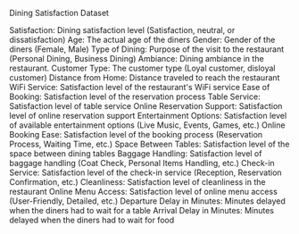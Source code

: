 Dining Satisfaction Dataset

Satisfaction: Dining satisfaction level (Satisfaction, neutral, or dissatisfaction)
Age: The actual age of the diners
Gender: Gender of the diners (Female, Male)
Type of Dining: Purpose of the visit to the restaurant (Personal Dining, Business Dining)
Ambiance: Dining ambiance in the restaurant.
Customer Type: The customer type (Loyal customer, disloyal customer)
Distance from Home: Distance traveled to reach the restaurant
WiFi Service: Satisfaction level of the restaurant's WiFi service
Ease of Booking: Satisfaction level of the reservation process
Table Service: Satisfaction level of table service
Online Reservation Support: Satisfaction level of online reservation support
Entertainment Options: Satisfaction level of available entertainment options (Live Music, Events, Games, etc.)
Online Booking Ease: Satisfaction level of the booking process (Reservation Process, Waiting Time, etc.)
Space Between Tables: Satisfaction level of the space between dining tables
Baggage Handling: Satisfaction level of baggage handling (Coat Check, Personal Items Handling, etc.)
Check-in Service: Satisfaction level of the check-in service (Reception, Reservation Confirmation, etc.)
Cleanliness: Satisfaction level of cleanliness in the restaurant
Online Menu Access: Satisfaction level of online menu access (User-Friendly, Detailed, etc.)
Departure Delay in Minutes: Minutes delayed when the diners had to wait for a table
Arrival Delay in Minutes: Minutes delayed when the diners had to wait for food
